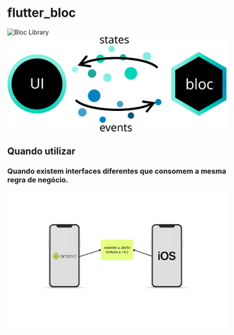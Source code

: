 # flutter_bloc
<img src="https://tinyurl.com/bloc-library" alt="Bloc Library">
<img src="https://raw.githubusercontent.com/felangel/bloc/master/docs/assets/bloc_architecture.png" alt="Bloc Library">


## Quando utilizar
### Quando existem interfaces diferentes que consomem a mesma regra de negócio.
<img src="img/bloc.png"/>


